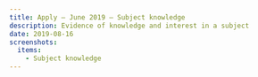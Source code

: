 ```yaml
---
title: Apply – June 2019 – Subject knowledge
description: Evidence of knowledge and interest in a subject
date: 2019-08-16
screenshots:
  items:
    - Subject knowledge
---
```

